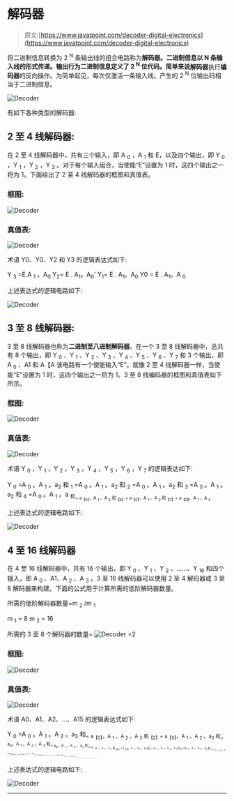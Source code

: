 # 解码器

> 原文:[https://www.javatpoint.com/decoder-digital-electronics](https://www.javatpoint.com/decoder-digital-electronics)

将二进制信息转换为 2 <sup>N</sup> 条输出线的组合电路称为**解码器。**二进制信息以 N 条输入线的形式传递。输出行为二进制信息定义了 2 <sup>N</sup> 位代码。简单来说**解码器**执行**编码器**的反向操作。为简单起见，每次仅激活一条输入线。产生的 2 <sup>N</sup> 位输出码相当于二进制信息。

![Decoder](../Images/c24f0e5dd97b98373d7a45753b14c532.png)

有如下各种类型的解码器:

## 2 至 4 线解码器:

在 2 至 4 线解码器中，共有三个输入，即 A <sub>0</sub> ，A <sub>1</sub> 和 E，以及四个输出，即 Y <sub>0</sub> ，Y <sub>1</sub> ，Y <sub>2</sub> ，Y <sub>3</sub> 。对于每个输入组合，当使能“E”设置为 1 时，这四个输出之一将为 1。下面给出了 2 至 4 线解码器的框图和真值表。

### 框图:

![Decoder](../Images/56b1afda9d686cfe638b0ac558fa2134.png)

### 真值表:

![Decoder](../Images/4ddbf01d0458c76f7cd493b21b921936.png)

术语 Y0、Y0、Y2 和 Y3 的逻辑表达式如下:

Y <sub>3</sub> =E.A <sub>1</sub> 。A<sub>0</sub>
Y<sub>2</sub>= E . A<sub>1</sub>。A<sub>0</sub>'
Y<sub>1</sub>= E . A<sub>1</sub>。A<sub>0</sub>
Y0 = E . A<sub>1</sub>。A <sub>0</sub>

上述表达式的逻辑电路如下:

![Decoder](../Images/18216d89e62bf17b7fef45792b77837c.png)

## 3 至 8 线解码器:

3 至 8 线解码器也称为**二进制至八进制解码器**。在一个 3 至 8 线解码器中，总共有 8 个输出，即 Y <sub>0</sub> 、Y <sub>1</sub> 、Y <sub>2</sub> 、Y <sub>3</sub> 、Y <sub>4</sub> 、Y <sub>5</sub> 、Y <sub>6</sub> 、Y <sub>7</sub> 和 3 个输出，即 A <sub>0</sub> 、A1 和 A【A 该电路有一个使能输入“E”。就像 2 至 4 线解码器一样，当使能“E”设置为 1 时，这四个输出之一将为 1。3 至 8 线编码器的框图和真值表如下所示。

### 框图:

![Decoder](../Images/cc579403f34014a9affdec054763e11c.png)

### 真值表:

![Decoder](../Images/edddaa0f3a4274d6a376a9f5b5c6e4d7.png)

术语 Y <sub>0</sub> ，Y <sub>1</sub> ，Y <sub>2</sub> ，Y <sub>3</sub> ，Y <sub>4</sub> ，Y <sub>5</sub> ，Y <sub>6</sub> ，Y <sub>7</sub> 的逻辑表达如下:

Y <sub>0</sub> =A <sub>0</sub> 。A <sub>1</sub> 。a<sub>2</sub>
和 <sub>1</sub> =A <sub>0</sub> 。A <sub>1</sub> 。a<sub>2</sub>
和 <sub>2</sub> =A <sub>0</sub> 。A <sub>1</sub> 。a<sub>2</sub>
和 <sub>3</sub> =A <sub>0</sub> 。A <sub>1</sub> 。a<sub>2</sub>
和 <sub>4</sub> =A <sub>0</sub> 。A <sub>1</sub> 。a <sub>和<sub>= a<sub>【0】</sub>。A <sub>1</sub> 。A <sub>2</sub>
和<sub>【6】</sub>= a<sub>【0】</sub>。A <sub>1</sub> 。A <sub>2</sub>
和<sub>【7】</sub>= a<sub>【0】</sub>。A <sub>1</sub> 。A <sub>2</sub></sub></sub>

上述表达式的逻辑电路如下:

![Decoder](../Images/c5f40e4ad4e9fa7b31455daa8e698117.png)

## 4 至 16 线解码器

在 4 至 16 线解码器中，共有 16 个输出，即 Y <sub>0</sub> 、Y <sub>1</sub> 、Y <sub>2</sub> 、……、Y <sub>16</sub> 和四个输入，即 A <sub>0</sub> 、A1、A <sub>2</sub> 、A <sub>3</sub> 。3 至 16 线解码器可以使用 2 至 4 解码器或 3 至 8 解码器来构建。下面的公式用于计算所需的低阶解码器数量。

所需的低阶解码器数量=m <sub>2</sub> /m <sub>1</sub>

m <sub>1</sub> = 8
m <sub>2</sub> = 16

所需的 3 至 8 个解码器的数量= ![Decoder](../Images/f76d41d43aee4993eae12011c90f55c8.png) =2

### 框图:

![Decoder](../Images/15174b29414eafdb700b185a83d3c787.png)

### 真值表:

![Decoder](../Images/4fa7833d1dd407368c6a58066618cb57.png)

术语 A0、A1、A2、…、A15 的逻辑表达式如下:

Y <sub>0</sub> =A <sub>0</sub> 。A <sub>1</sub> 。A <sub>2</sub> 。a<sub>3</sub>
和<sub>= a<sub>【0】</sub>。A <sub>1</sub> 。A <sub>2</sub> 。A <sub>3</sub>
和<sub>【2】</sub>= a<sub>【0】</sub>。A <sub>1</sub> 。A <sub>2</sub> 。a<sub>3</sub>
和<sub>= a<sub>0</sub>。A <sub>1</sub> 。A <sub>2</sub> 。A <sub>3</sub>
和<sub>= a<sub>0</sub>。A <sub>1</sub> 。A <sub>2</sub> 。a<sub>3</sub>
和<sub>= a<sub>。A <sub>1</sub> 。A <sub>2</sub> 。A <sub>3</sub>
和<sub>【6】</sub>= a<sub>【0】</sub>。A <sub>1</sub> 。A <sub>2</sub> 。a<sub>3</sub>
和 <sub>7</sub> =A <sub>0</sub> 。A <sub>1</sub> 。A <sub>2</sub> 。A <sub>3</sub>
和 <sub>8</sub> =A <sub>0</sub> 。A <sub>1</sub> 。A <sub>2</sub> 。a<sub>3</sub>
和<sub>= a<sub>。A <sub>1</sub> 。A <sub>2</sub> 。A <sub>3</sub>
和<sub>【T1111】= a【T1112】0</sub>。A <sub>1</sub> 。a2<sub>。a<sub>3【T1119】
和 <sub>11</sub> =A <sub>0</sub> 。A <sub>1</sub> 。A <sub>2</sub> 。a<sub>3</sub>【T1131】和<sub>= a<sub>0</sub>。A <sub>1</sub> 。a<sub>2【T1139】。a<sub>3</sub>
和<sub>= a<sub>【0】t146】。A <sub>1</sub> 。A <sub>2</sub> 。A <sub>3</sub>
和<sub>【14】</sub>= a<sub>【0】</sub>。A <sub>1</sub> 。A <sub>2</sub> 。a<sub>3</sub>
和 <sub>15</sub> =A <sub>0</sub> 。A <sub>1</sub> 。A <sub>2</sub> 。A <sub>3</sub></sub></sub></sub></sub></sub></sub></sub></sub></sub></sub></sub></sub></sub>

上述表达式的逻辑电路如下:

![Decoder](../Images/24e44103c7bdea61c0092cb4136e6ad7.png)

* * *